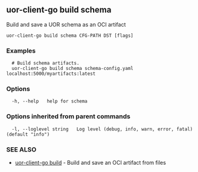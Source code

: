 ## uor-client-go build schema

Build and save a UOR schema as an OCI artifact

```
uor-client-go build schema CFG-PATH DST [flags]
```

### Examples

```
  # Build schema artifacts.
  uor-client-go build schema schema-config.yaml localhost:5000/myartifacts:latest
```

### Options

```
  -h, --help   help for schema
```

### Options inherited from parent commands

```
  -l, --loglevel string   Log level (debug, info, warn, error, fatal) (default "info")
```

### SEE ALSO

* [uor-client-go build](uor-client-go_build.md)	 - Build and save an OCI artifact from files

